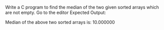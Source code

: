  Write a C program to find the median of the two given sorted arrays which are not empty. Go to the editor
Expected Output:

Median of the above two sorted arrays is: 10.000000